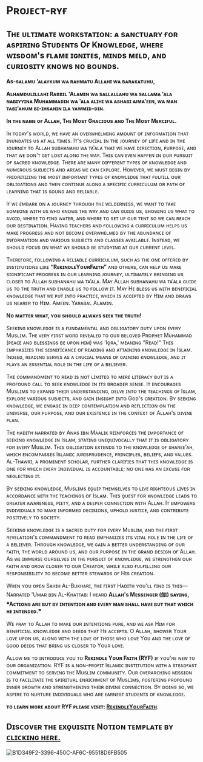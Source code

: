 # Pʀᴏᴊᴇᴄᴛ-ʀʏғ

## Tʜᴇ ᴜʟᴛɪᴍᴀᴛᴇ ᴡᴏʀᴋsᴛᴀᴛɪᴏɴ: ᴀ sᴀɴᴄᴛᴜᴀʀʏ ғᴏʀ ᴀsᴘɪʀɪɴɢ Sᴛᴜᴅᴇɴᴛs Oғ Kɴᴏᴡʟᴇᴅɢᴇ, ᴡʜᴇʀᴇ ᴡɪsᴅᴏᴍ's ғʟᴀᴍᴇ ɪɢɴɪᴛᴇs, ᴍɪɴᴅs ᴍᴇʟᴅ, ᴀɴᴅ ᴄᴜʀɪᴏsɪᴛʏ ᴋɴᴏᴡs ɴᴏ ʙᴏᴜɴᴅs.

**As-sᴀʟᴀᴍᴜ 'ᴀʟᴀʏᴋᴜᴍ ᴡᴀ ʀᴀʜᴍᴀᴛᴜ Aʟʟᴀʜɪ ᴡᴀ ʙᴀʀᴀᴋᴀᴛᴜʜᴜ,**

**Aʟʜᴀᴍᴅᴜʟɪʟʟᴀʜɪ Rᴀʙʙɪʟ 'Aʟᴀᴍɪɴ ᴡᴀ sᴀʟʟᴀʟʟᴀʜᴜ ᴡᴀ sᴀʟʟᴀᴍᴀ 'ᴀʟᴀ ɴᴀʙɪʏʏɪɴᴀ Mᴜʜᴀᴍᴍᴀᴅɪɴ ᴡᴀ 'ᴀʟᴀ ᴀʟɪʜɪ ᴡᴀ ᴀsʜᴀʙɪ ᴀᴊᴍᴀ'ᴇᴇɴ, ᴡᴀ ᴍᴀɴ ᴛᴀʙɪ'ᴀʜᴜᴍ ʙɪ-ɪʜsᴀɴɪɴ ɪʟᴀ ʏᴀᴡᴍɪᴅ-ᴅɪɴ.**

**Iɴ ᴛʜᴇ ɴᴀᴍᴇ ᴏғ Aʟʟᴀʜ, Tʜᴇ Mᴏsᴛ Gʀᴀᴄɪᴏᴜs ᴀɴᴅ Tʜᴇ Mᴏsᴛ Mᴇʀᴄɪғᴜʟ.**

Iɴ ᴛᴏᴅᴀʏ's ᴡᴏʀʟᴅ, ᴡᴇ ʜᴀᴠᴇ ᴀɴ ᴏᴠᴇʀᴡʜᴇʟᴍɪɴɢ ᴀᴍᴏᴜɴᴛ ᴏғ ɪɴғᴏʀᴍᴀᴛɪᴏɴ ᴛʜᴀᴛ ɪɴᴜɴᴅᴀᴛᴇs ᴜs ᴀᴛ ᴀʟʟ ᴛɪᴍᴇs. Iᴛ's ᴄʀᴜᴄɪᴀʟ ɪɴ ᴛʜᴇ ᴊᴏᴜʀɴᴇʏ ᴏғ ʟɪғᴇ ᴀɴᴅ ɪɴ ᴛʜᴇ ᴊᴏᴜʀɴᴇʏ ᴛᴏ Aʟʟᴀʜ sᴜʙʜᴀɴᴀʜᴜ ᴡᴀ ᴛᴀ'ᴀʟᴀ ᴛʜᴀᴛ ᴡᴇ ʜᴀᴠᴇ ᴅɪʀᴇᴄᴛɪᴏɴ, ᴘᴜʀᴘᴏsᴇ, ᴀɴᴅ ᴛʜᴀᴛ ᴡᴇ ᴅᴏɴ'ᴛ ɢᴇᴛ ʟᴏsᴛ ᴀʟᴏɴɢ ᴛʜᴇ ᴡᴀʏ. Tʜɪs ᴄᴀɴ ᴇᴠᴇɴ ʜᴀᴘᴘᴇɴ ɪɴ ᴏᴜʀ ᴘᴜʀsᴜɪᴛ ᴏғ sᴀᴄʀᴇᴅ ᴋɴᴏᴡʟᴇᴅɢᴇ. Tʜᴇʀᴇ ᴀʀᴇ ᴍᴀɴʏ ᴅɪғғᴇʀᴇɴᴛ ᴛʏᴘᴇs ᴏғ ᴋɴᴏᴡʟᴇᴅɢᴇ ᴀɴᴅ ɴᴜᴍᴇʀᴏᴜs sᴜʙᴊᴇᴄᴛs ᴀɴᴅ ᴀʀᴇᴀs ᴡᴇ ᴄᴀɴ ᴇxᴘʟᴏʀᴇ. Hᴏᴡᴇᴠᴇʀ, ᴡᴇ ᴍᴜsᴛ ʙᴇɢɪɴ ʙʏ ᴘʀɪᴏʀɪᴛɪᴢɪɴɢ ᴛʜᴇ ᴍᴏsᴛ ɪᴍᴘᴏʀᴛᴀɴᴛ ᴛʏᴘᴇs ᴏғ ᴋɴᴏᴡʟᴇᴅɢᴇ ᴛʜᴀᴛ ғᴜʟғɪʟʟ ᴏᴜʀ ᴏʙʟɪɢᴀᴛɪᴏɴs ᴀɴᴅ ᴛʜᴇɴ ᴄᴏɴᴛɪɴᴜᴇ ᴀʟᴏɴɢ ᴀ sᴘᴇᴄɪғɪᴄ ᴄᴜʀʀɪᴄᴜʟᴜᴍ ᴏʀ ᴘᴀᴛʜ ᴏғ ʟᴇᴀʀɴɪɴɢ ᴛʜᴀᴛ ɪs sᴏᴜɴᴅ ᴀɴᴅ ʀᴇʟɪᴀʙʟᴇ.

Iғ ᴡᴇ ᴇᴍʙᴀʀᴋ ᴏɴ ᴀ ᴊᴏᴜʀɴᴇʏ ᴛʜʀᴏᴜɢʜ ᴛʜᴇ ᴡɪʟᴅᴇʀɴᴇss, ᴡᴇ ᴡᴀɴᴛ ᴛᴏ ᴛᴀᴋᴇ sᴏᴍᴇᴏɴᴇ ᴡɪᴛʜ ᴜs ᴡʜᴏ ᴋɴᴏᴡs ᴛʜᴇ ᴡᴀʏ ᴀɴᴅ ᴄᴀɴ ɢᴜɪᴅᴇ ᴜs, sʜᴏᴡɪɴɢ ᴜs ᴡʜᴀᴛ ᴛᴏ ᴀᴠᴏɪᴅ, ᴡʜᴇʀᴇ ᴛᴏ ғɪɴᴅ ᴡᴀᴛᴇʀ, ᴀɴᴅ ᴡʜᴇʀᴇ ᴛᴏ sᴇᴛ ᴜᴘ ᴏᴜʀ ᴛᴇɴᴛ sᴏ ᴡᴇ ᴄᴀɴ ʀᴇᴀᴄʜ ᴏᴜʀ ᴅᴇsᴛɪɴᴀᴛɪᴏɴ. Hᴀᴠɪɴɢ ᴛᴇᴀᴄʜᴇʀs ᴀɴᴅ ғᴏʟʟᴏᴡɪɴɢ ᴀ ᴄᴜʀʀɪᴄᴜʟᴜᴍ ʜᴇʟᴘs ᴜs ᴍᴀᴋᴇ ᴘʀᴏɢʀᴇss ᴀɴᴅ ɴᴏᴛ ʙᴇᴄᴏᴍᴇ ᴏᴠᴇʀᴡʜᴇʟᴍᴇᴅ ʙʏ ᴛʜᴇ ᴀʙᴜɴᴅᴀɴᴄᴇ ᴏғ ɪɴғᴏʀᴍᴀᴛɪᴏɴ ᴀɴᴅ ᴠᴀʀɪᴏᴜs sᴜʙᴊᴇᴄᴛs ᴀɴᴅ ᴄʟᴀssᴇs ᴀᴠᴀɪʟᴀʙʟᴇ. Iɴsᴛᴇᴀᴅ, ᴡᴇ sʜᴏᴜʟᴅ ғᴏᴄᴜs ᴏɴ ᴡʜᴀᴛ ᴡᴇ sʜᴏᴜʟᴅ ʙᴇ sᴛᴜᴅʏɪɴɢ ᴀᴛ ᴏᴜʀ ᴄᴜʀʀᴇɴᴛ ʟᴇᴠᴇʟ.

Tʜᴇʀᴇғᴏʀᴇ, ғᴏʟʟᴏᴡɪɴɢ ᴀ ʀᴇʟɪᴀʙʟᴇ ᴄᴜʀʀɪᴄᴜʟᴜᴍ, sᴜᴄʜ ᴀs ᴛʜᴇ ᴏɴᴇ ᴏғғᴇʀᴇᴅ ʙʏ ɪɴsᴛɪᴛᴜᴛɪᴏɴs ʟɪᴋᴇ **“RᴇᴋɪɴᴅʟᴇYᴏᴜʀFᴀɪᴛʜ”** ᴀɴᴅ ᴏᴛʜᴇʀs, ᴄᴀɴ ʜᴇʟᴘ ᴜs ᴍᴀᴋᴇ sɪɢɴɪғɪᴄᴀɴᴛ ᴘʀᴏɢʀᴇss ɪɴ ᴏᴜʀ ʟᴇᴀʀɴɪɴɢ ᴊᴏᴜʀɴᴇʏ, ᴜʟᴛɪᴍᴀᴛᴇʟʏ ʙʀɪɴɢɪɴɢ ᴜs ᴄʟᴏsᴇʀ ᴛᴏ Aʟʟᴀʜ sᴜʙʜᴀɴᴀʜᴜ ᴡᴀ ᴛᴀ'ᴀʟᴀ. Mᴀʏ Aʟʟᴀʜ sᴜʙʜᴀɴᴀʜᴜ ᴡᴀ ᴛᴀ'ᴀʟᴀ ɢᴜɪᴅᴇ ᴜs ᴛᴏ ᴛʜᴇ ᴛʀᴜᴛʜ ᴀɴᴅ ᴇɴᴀʙʟᴇ ᴜs ᴛᴏ ғᴏʟʟᴏᴡ ɪᴛ. Mᴀʏ Hᴇ ʙʟᴇss ᴜs ᴡɪᴛʜ ʙᴇɴᴇғɪᴄɪᴀʟ ᴋɴᴏᴡʟᴇᴅɢᴇ ᴛʜᴀᴛ ᴡᴇ ᴘᴜᴛ ɪɴᴛᴏ ᴘʀᴀᴄᴛɪᴄᴇ, ᴡʜɪᴄʜ ɪs ᴀᴄᴄᴇᴘᴛᴇᴅ ʙʏ Hɪᴍ ᴀɴᴅ ᴅʀᴀᴡs ᴜs ɴᴇᴀʀᴇʀ ᴛᴏ Hɪᴍ. Aᴍᴇᴇɴ. Yᴀʀᴀʙᴀʟ Aʟᴀᴍɪɴ.

**Nᴏ ᴍᴀᴛᴛᴇʀ ᴡʜᴀᴛ, ʏᴏᴜ sʜᴏᴜʟᴅ ᴀʟᴡᴀʏs sᴇᴇᴋ ᴛʜᴇ ᴛʀᴜᴛʜ!**

Sᴇᴇᴋɪɴɢ ᴋɴᴏᴡʟᴇᴅɢᴇ ɪs ᴀ ғᴜɴᴅᴀᴍᴇɴᴛᴀʟ ᴀɴᴅ ᴏʙʟɪɢᴀᴛᴏʀʏ ᴅᴜᴛʏ ᴜᴘᴏɴ ᴇᴠᴇʀʏ Mᴜsʟɪᴍ. Tʜᴇ ᴠᴇʀʏ ғɪʀsᴛ ᴡᴏʀᴅ ʀᴇᴠᴇᴀʟᴇᴅ ᴛᴏ ᴏᴜʀ ʙᴇʟᴏᴠᴇᴅ Pʀᴏᴘʜᴇᴛ Mᴜʜᴀᴍᴍᴀᴅ (ᴘᴇᴀᴄᴇ ᴀɴᴅ ʙʟᴇssɪɴɢs ʙᴇ ᴜᴘᴏɴ ʜɪᴍ) ᴡᴀs 'Iǫʀᴀ,' ᴍᴇᴀɴɪɴɢ "Rᴇᴀᴅ!" Tʜɪs ᴇᴍᴘʜᴀsɪᴢᴇs ᴛʜᴇ sɪɢɴɪғɪᴄᴀɴᴄᴇ ᴏғ ʀᴇᴀᴅɪɴɢ ᴀɴᴅ ᴀᴛᴛᴀɪɴɪɴɢ ᴋɴᴏᴡʟᴇᴅɢᴇ ɪɴ Isʟᴀᴍ. Iɴᴅᴇᴇᴅ, ʀᴇᴀᴅɪɴɢ sᴇʀᴠᴇs ᴀs ᴀ ᴄʀᴜᴄɪᴀʟ ᴍᴇᴀɴs ᴏғ ɢᴀɪɴɪɴɢ ᴋɴᴏᴡʟᴇᴅɢᴇ, ᴀɴᴅ ɪᴛ ᴘʟᴀʏs ᴀɴ ᴇssᴇɴᴛɪᴀʟ ʀᴏʟᴇ ɪɴ ᴛʜᴇ ʟɪғᴇ ᴏғ ᴀ ʙᴇʟɪᴇᴠᴇʀ.

Tʜᴇ ᴄᴏᴍᴍᴀɴᴅᴍᴇɴᴛ ᴛᴏ ʀᴇᴀᴅ ɪs ɴᴏᴛ ʟɪᴍɪᴛᴇᴅ ᴛᴏ ᴍᴇʀᴇ ʟɪᴛᴇʀᴀᴄʏ ʙᴜᴛ ɪs ᴀ ᴘʀᴏғᴏᴜɴᴅ ᴄᴀʟʟ ᴛᴏ sᴇᴇᴋ ᴋɴᴏᴡʟᴇᴅɢᴇ ɪɴ ɪᴛs ʙʀᴏᴀᴅᴇʀ sᴇɴsᴇ. Iᴛ ᴇɴᴄᴏᴜʀᴀɢᴇs Mᴜsʟɪᴍs ᴛᴏ ᴇxᴘᴀɴᴅ ᴛʜᴇɪʀ ᴜɴᴅᴇʀsᴛᴀɴᴅɪɴɢ, ᴅᴇʟᴠᴇ ɪɴᴛᴏ ᴛʜᴇ ᴛᴇᴀᴄʜɪɴɢs ᴏғ Isʟᴀᴍ, ᴇxᴘʟᴏʀᴇ ᴠᴀʀɪᴏᴜs sᴜʙᴊᴇᴄᴛs, ᴀɴᴅ ɢᴀɪɴ ɪɴsɪɢʜᴛ ɪɴᴛᴏ Gᴏᴅ's ᴄʀᴇᴀᴛɪᴏɴ. Bʏ sᴇᴇᴋɪɴɢ ᴋɴᴏᴡʟᴇᴅɢᴇ, ᴡᴇ ᴇɴɢᴀɢᴇ ɪɴ ᴅᴇᴇᴘ ᴄᴏɴᴛᴇᴍᴘʟᴀᴛɪᴏɴ ᴀɴᴅ ʀᴇғʟᴇᴄᴛɪᴏɴ ᴏɴ ᴛʜᴇ ᴜɴɪᴠᴇʀsᴇ, ᴏᴜʀ ᴘᴜʀᴘᴏsᴇ, ᴀɴᴅ ᴏᴜʀ ᴇxɪsᴛᴇɴᴄᴇ ɪɴ ᴛʜᴇ ᴄᴏɴᴛᴇxᴛ ᴏғ Aʟʟᴀʜ's ᴅɪᴠɪɴᴇ ᴘʟᴀɴ.

Tʜᴇ ʜᴀᴅɪᴛʜ ɴᴀʀʀᴀᴛᴇᴅ ʙʏ Aɴᴀs ɪʙɴ Mᴀᴀʟɪᴋ ʀᴇɪɴғᴏʀᴄᴇs ᴛʜᴇ ɪᴍᴘᴏʀᴛᴀɴᴄᴇ ᴏғ sᴇᴇᴋɪɴɢ ᴋɴᴏᴡʟᴇᴅɢᴇ ɪɴ Isʟᴀᴍ, sᴛᴀᴛɪɴɢ ᴜɴᴇǫᴜɪᴠᴏᴄᴀʟʟʏ ᴛʜᴀᴛ ɪᴛ ɪs ᴏʙʟɪɢᴀᴛᴏʀʏ ғᴏʀ ᴇᴠᴇʀʏ Mᴜsʟɪᴍ. Tʜɪs ᴏʙʟɪɢᴀᴛɪᴏɴ ᴇxᴛᴇɴᴅs ᴛᴏ ᴛʜᴇ ᴋɴᴏᴡʟᴇᴅɢᴇ ᴏғ sʜᴀʀᴇᴇ'ᴀʜ, ᴡʜɪᴄʜ ᴇɴᴄᴏᴍᴘᴀssᴇs Isʟᴀᴍɪᴄ ᴊᴜʀɪsᴘʀᴜᴅᴇɴᴄᴇ, ᴘʀɪɴᴄɪᴘʟᴇs, ʙᴇʟɪᴇғs, ᴀɴᴅ ᴠᴀʟᴜᴇs. Aʟ-Tʜᴀᴡʀɪ, ᴀ ᴘʀᴏᴍɪɴᴇɴᴛ sᴄʜᴏʟᴀʀ, ғᴜʀᴛʜᴇʀ ᴄʟᴀʀɪғɪᴇs ᴛʜᴀᴛ ᴛʜɪs ᴋɴᴏᴡʟᴇᴅɢᴇ ɪs ᴏɴᴇ ғᴏʀ ᴡʜɪᴄʜ ᴇᴠᴇʀʏ ɪɴᴅɪᴠɪᴅᴜᴀʟ ɪs ᴀᴄᴄᴏᴜɴᴛᴀʙʟᴇ; ɴᴏ ᴏɴᴇ ʜᴀs ᴀɴ ᴇxᴄᴜsᴇ ғᴏʀ ɴᴇɢʟᴇᴄᴛɪɴɢ ɪᴛ.

Bʏ sᴇᴇᴋɪɴɢ ᴋɴᴏᴡʟᴇᴅɢᴇ, Mᴜsʟɪᴍs ᴇǫᴜɪᴘ ᴛʜᴇᴍsᴇʟᴠᴇs ᴛᴏ ʟɪᴠᴇ ʀɪɢʜᴛᴇᴏᴜs ʟɪᴠᴇs ɪɴ ᴀᴄᴄᴏʀᴅᴀɴᴄᴇ ᴡɪᴛʜ ᴛʜᴇ ᴛᴇᴀᴄʜɪɴɢs ᴏғ Isʟᴀᴍ. Tʜɪs ǫᴜᴇsᴛ ғᴏʀ ᴋɴᴏᴡʟᴇᴅɢᴇ ʟᴇᴀᴅs ᴛᴏ ɢʀᴇᴀᴛᴇʀ ᴀᴡᴀʀᴇɴᴇss, ᴘɪᴇᴛʏ, ᴀɴᴅ ᴀ ᴅᴇᴇᴘᴇʀ ᴄᴏɴɴᴇᴄᴛɪᴏɴ ᴡɪᴛʜ Aʟʟᴀʜ. Iᴛ ᴇᴍᴘᴏᴡᴇʀs ɪɴᴅɪᴠɪᴅᴜᴀʟs ᴛᴏ ᴍᴀᴋᴇ ɪɴғᴏʀᴍᴇᴅ ᴅᴇᴄɪsɪᴏɴs, ᴜᴘʜᴏʟᴅ ᴊᴜsᴛɪᴄᴇ, ᴀɴᴅ ᴄᴏɴᴛʀɪʙᴜᴛᴇ ᴘᴏsɪᴛɪᴠᴇʟʏ ᴛᴏ sᴏᴄɪᴇᴛʏ.

Sᴇᴇᴋɪɴɢ ᴋɴᴏᴡʟᴇᴅɢᴇ ɪs ᴀ sᴀᴄʀᴇᴅ ᴅᴜᴛʏ ғᴏʀ ᴇᴠᴇʀʏ Mᴜsʟɪᴍ, ᴀɴᴅ ᴛʜᴇ ғɪʀsᴛ ʀᴇᴠᴇʟᴀᴛɪᴏɴ's ᴄᴏᴍᴍᴀɴᴅᴍᴇɴᴛ ᴛᴏ ʀᴇᴀᴅ ᴇᴍᴘʜᴀsɪᴢᴇs ɪᴛs ᴠɪᴛᴀʟ ʀᴏʟᴇ ɪɴ ᴛʜᴇ ʟɪғᴇ ᴏғ ᴀ ʙᴇʟɪᴇᴠᴇʀ. Tʜʀᴏᴜɢʜ ᴋɴᴏᴡʟᴇᴅɢᴇ, ᴡᴇ ɢᴀɪɴ ᴀ ʙᴇᴛᴛᴇʀ ᴜɴᴅᴇʀsᴛᴀɴᴅɪɴɢ ᴏғ ᴏᴜʀ ғᴀɪᴛʜ, ᴛʜᴇ ᴡᴏʀʟᴅ ᴀʀᴏᴜɴᴅ ᴜs, ᴀɴᴅ ᴏᴜʀ ᴘᴜʀᴘᴏsᴇ ɪɴ ᴛʜᴇ ɢʀᴀɴᴅ ᴅᴇsɪɢɴ ᴏғ Aʟʟᴀʜ. As ᴡᴇ ɪᴍᴍᴇʀsᴇ ᴏᴜʀsᴇʟᴠᴇs ɪɴ ᴛʜᴇ ᴘᴜʀsᴜɪᴛ ᴏғ ᴋɴᴏᴡʟᴇᴅɢᴇ, ᴡᴇ sᴛʀᴇɴɢᴛʜᴇɴ ᴏᴜʀ ғᴀɪᴛʜ ᴀɴᴅ ɢʀᴏᴡ ᴄʟᴏsᴇʀ ᴛᴏ ᴏᴜʀ Cʀᴇᴀᴛᴏʀ, ᴡʜɪʟᴇ ᴀʟsᴏ ғᴜʟғɪʟʟɪɴɢ ᴏᴜʀ ʀᴇsᴘᴏɴsɪʙɪʟɪᴛʏ ᴛᴏ ʙᴇᴄᴏᴍᴇ ʙᴇᴛᴛᴇʀ sᴛᴇᴡᴀʀᴅs ᴏғ Hɪs ᴄʀᴇᴀᴛɪᴏɴ.

Wʜᴇɴ ʏᴏᴜ ᴏᴘᴇɴ Sᴀʜɪʜ Aʟ-Bᴜᴋʜᴀʀɪ, ᴛʜᴇ ғɪʀsᴛ Hᴀᴅɪᴛʜ ʏᴏᴜ'ʟʟ ғɪɴᴅ ɪs ᴛʜɪs— Nᴀʀʀᴀᴛᴇᴅ 'Uᴍᴀʀ ʙɪɴ Aʟ-Kʜᴀᴛᴛᴀʙ: I ʜᴇᴀʀᴅ **Aʟʟᴀʜ's Mᴇssᴇɴɢᴇʀ (ﷺ) sᴀʏɪɴɢ, ❝Aᴄᴛɪᴏɴs ᴀʀᴇ ʙᴜᴛ ʙʏ ɪɴᴛᴇɴᴛɪᴏɴ ᴀɴᴅ ᴇᴠᴇʀʏ ᴍᴀɴ sʜᴀʟʟ ʜᴀᴠᴇ ʙᴜᴛ ᴛʜᴀᴛ ᴡʜɪᴄʜ ʜᴇ ɪɴᴛᴇɴᴅᴇᴅ.❞**

Wᴇ ᴘʀᴀʏ ᴛᴏ Aʟʟᴀʜ ᴛᴏ ᴍᴀᴋᴇ ᴏᴜʀ ɪɴᴛᴇɴᴛɪᴏɴs ᴘᴜʀᴇ, ᴀɴᴅ ᴡᴇ ᴀsᴋ Hɪᴍ ғᴏʀ ʙᴇɴᴇғɪᴄɪᴀʟ ᴋɴᴏᴡʟᴇᴅɢᴇ ᴀɴᴅ ᴅᴇᴇᴅs ᴛʜᴀᴛ Hᴇ ᴀᴄᴄᴇᴘᴛs. O Aʟʟᴀʜ, sʜᴏᴡᴇʀ Yᴏᴜʀ ʟᴏᴠᴇ ᴜᴘᴏɴ ᴜs, ᴀʟᴏɴɢ ᴡɪᴛʜ ᴛʜᴇ ʟᴏᴠᴇ ᴏғ ᴛʜᴏsᴇ ᴡʜᴏ ʟᴏᴠᴇ Yᴏᴜ ᴀɴᴅ ᴛʜᴇ ʟᴏᴠᴇ ᴏғ ɢᴏᴏᴅ ᴅᴇᴇᴅs ᴛʜᴀᴛ ʙʀɪɴɢ ᴜs ᴄʟᴏsᴇʀ ᴛᴏ Yᴏᴜʀ ʟᴏᴠᴇ.

Aʟʟᴏᴡ ᴍᴇ ᴛᴏ ɪɴᴛʀᴏᴅᴜᴄᴇ ʏᴏᴜ ᴛᴏ **Rᴇᴋɪɴᴅʟᴇ Yᴏᴜʀ Fᴀɪᴛʜ (RYF)** ɪғ ʏᴏᴜ'ʀᴇ ɴᴇᴡ ᴛᴏ ᴏᴜʀ ᴏʀɢᴀɴɪᴢᴀᴛɪᴏɴ. RYF ɪs ᴀ ɴᴏɴ-ᴘʀᴏғɪᴛ Isʟᴀᴍɪᴄ ɪɴsᴛɪᴛᴜᴛɪᴏɴ ᴡɪᴛʜ ᴀ sᴛᴇᴀᴅғᴀsᴛ ᴄᴏᴍᴍɪᴛᴍᴇɴᴛ ᴛᴏ sᴇʀᴠɪɴɢ ᴛʜᴇ Mᴜsʟɪᴍ ᴄᴏᴍᴍᴜɴɪᴛʏ. Oᴜʀ ᴏᴠᴇʀᴀʀᴄʜɪɴɢ ᴍɪssɪᴏɴ ɪs ᴛᴏ ғᴀᴄɪʟɪᴛᴀᴛᴇ ᴛʜᴇ sᴘɪʀɪᴛᴜᴀʟ ᴇɴʀɪᴄʜᴍᴇɴᴛ ᴏғ Mᴜsʟɪᴍs, ғᴏsᴛᴇʀɪɴɢ ᴘʀᴏғᴏᴜɴᴅ ɪɴɴᴇʀ ɢʀᴏᴡᴛʜ ᴀɴᴅ sᴛʀᴇɴɢᴛʜᴇɴɪɴɢ ᴛʜᴇɪʀ ᴅɪᴠɪɴᴇ ᴄᴏɴɴᴇᴄᴛɪᴏɴ. Bʏ ᴅᴏɪɴɢ sᴏ, ᴡᴇ ᴀsᴘɪʀᴇ ᴛᴏ ɴᴜʀᴛᴜʀᴇ ɪɴᴅɪᴠɪᴅᴜᴀʟs ᴡʜᴏ ᴀʀᴇ ᴇᴀʀɴᴇsᴛ sᴛᴜᴅᴇɴᴛs ᴏғ ᴋɴᴏᴡʟᴇᴅɢᴇ.

**ᴛᴏ ʟᴇᴀʀɴ ᴍᴏʀᴇ ᴀʙᴏᴜᴛ RYF ᴘʟᴇᴀsᴇ ᴠɪsɪᴛ: [RᴇᴋɪɴᴅʟᴇYᴏᴜʀFᴀɪᴛʜ](https://linktr.ee/RekindleYourFaith).**

## Dɪsᴄᴏᴠᴇʀ ᴛʜᴇ ᴇxǫᴜɪsɪᴛᴇ Nᴏᴛɪᴏɴ ᴛᴇᴍᴘʟᴀᴛᴇ ʙʏ [ᴄʟɪᴄᴋɪɴɢ ʜᴇʀᴇ.](https://0xhriday.notion.site/A-M-s-W-S-0ea72fa1e36840bcbe98193960b3508f?pvs=4)

![B1D349F2-3396-450C-AF6C-95518D6FB505](https://github.com/0xHriday/Project-RYF/assets/97101518/e0d76377-26ca-422d-b76b-cea29293dd1b)

